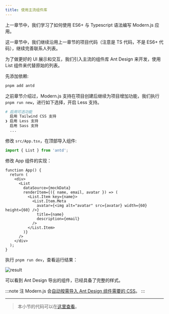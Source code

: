 ```yaml
---
title: 使用主流组件库
---
```


上一章节中，我们学习了如何使用 ES6+ 与 Typescript 语法编写 Modern.js 应用。

这一章节中，我们继续沿用上一章节的项目代码（注意是 TS 代码，不是 ES6+ 代码），继续完善联系人列表。

为了做更好的 UI 展示和交互，我们引入主流的组件库 Ant Design 来开发，使用 List 组件来代替原始的列表。

先添加依赖:

```bash
pnpm add antd
```

之前章节介绍过，Modern.js 支持在项目创建后继续为项目增加功能，我们执行 `pnpm run new`，进行如下选择，开启 Less 支持。

```bash
# 启用可选功能
  启用 Tailwind CSS 支持
❯ 启用 Less 支持
  启用 Sass 支持
  ...
```

修改 `src/App.tsx`，在顶部导入组件:

```js
import { List } from 'antd';
```

修改 App 组件的实现：

```tss
function App() {
  return (
    <div>
      <List
        dataSource={mockData}
        renderItem={({ name, email, avatar }) => (
          <List.Item key={name}>
            <List.Item.Meta
              avatar={<img alt="avatar" src={avatar} width={60} height={60} />}
              title={name}
              description={email}
            />
          </List.Item>
        )}
      />
    </div>
  );
}
```

执行 `pnpm run dev`，查看运行结果：

![result](https://lf3-static.bytednsdoc.com/obj/eden-cn/aphqeh7uhohpquloj/modern-js/docs/05/result.png)

可以看到 Ant Design 导出的组件，已经具备了完整的样式。

:::note 注
Modern.js 会[自动按需导入 Ant Design 组件需要的 CSS](https://github.com/ant-design/babel-plugin-import)。
:::

---

> 本小节的代码可以在[这里查看](https://github.com/modern-js-dev/modern-js-examples/tree/main/tutorials/c05/hello-modern)。
